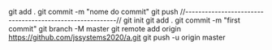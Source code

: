 git add .
git commit -m "nome do commit"
git push 
//---------------------------------------------------------//
git init
git add .
git commit -m "first commit"
git branch -M master 
git remote add origin https://github.com/jssystems2020/a.git
git push -u origin master
